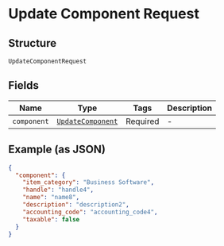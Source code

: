
# Update Component Request

## Structure

`UpdateComponentRequest`

## Fields

| Name | Type | Tags | Description |
|  --- | --- | --- | --- |
| `component` | [`UpdateComponent`](../../doc/models/update-component.md) | Required | - |

## Example (as JSON)

```json
{
  "component": {
    "item_category": "Business Software",
    "handle": "handle4",
    "name": "name8",
    "description": "description2",
    "accounting_code": "accounting_code4",
    "taxable": false
  }
}
```

